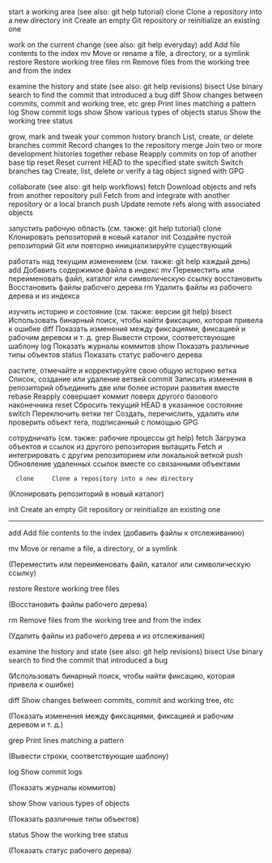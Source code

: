 start a working area (see also: git help tutorial)
   clone     Clone a repository into a new directory
   init      Create an empty Git repository or reinitialize an existing one

work on the current change (see also: git help everyday)
   add       Add file contents to the index
   mv        Move or rename a file, a directory, or a symlink
   restore   Restore working tree files
   rm        Remove files from the working tree and from the index

examine the history and state (see also: git help revisions)
   bisect    Use binary search to find the commit that introduced a bug
   diff      Show changes between commits, commit and working tree, etc
   grep      Print lines matching a pattern
   log       Show commit logs
   show      Show various types of objects
   status    Show the working tree status

grow, mark and tweak your common history
   branch    List, create, or delete branches
   commit    Record changes to the repository
   merge     Join two or more development histories together
   rebase    Reapply commits on top of another base tip
   reset     Reset current HEAD to the specified state
   switch    Switch branches
   tag       Create, list, delete or verify a tag object signed with GPG

collaborate (see also: git help workflows)
   fetch     Download objects and refs from another repository
   pull      Fetch from and integrate with another repository or a local branch
   push      Update remote refs along with associated objects

запустить рабочую область (см. также: git help tutorial)
   clone Клонировать репозиторий в новый каталог
   init Создайте пустой репозиторий Git или повторно инициализируйте существующий

работать над текущим изменением (см. также: git help каждый день)
   add Добавить содержимое файла в индекс
   mv Переместить или переименовать файл, каталог или символическую ссылку
   восстановить Восстановить файлы рабочего дерева
   rm Удалить файлы из рабочего дерева и из индекса

изучить историю и состояние (см. также: версии git help)
   bisect Использовать бинарный поиск, чтобы найти фиксацию, которая привела к ошибке
   diff Показать изменения между фиксациями, фиксацией и рабочим деревом и т. д.
   grep Вывести строки, соответствующие шаблону
   log Показать журналы коммитов
   show Показать различные типы объектов
   status Показать статус рабочего дерева

растите, отмечайте и корректируйте свою общую историю
   ветка Список, создание или удаление ветвей
   commit Записать изменения в репозиторий
   объединить две или более истории развития вместе
   rebase Reapply совершает коммит поверх другого базового наконечника
   reset Сбросить текущий HEAD в указанное состояние
   switch Переключить ветки
   тег Создать, перечислить, удалить или проверить объект тега, подписанный с помощью GPG

сотрудничать (см. также: рабочие процессы git help)
   fetch Загрузка объектов и ссылок из другого репозитория
   вытащить Fetch и интегрировать с другим репозиторием или локальной веткой
   push Обновление удаленных ссылок вместе со связанными объектами  

      clone     Clone a repository into a new directory

(Клонировать репозиторий в новый каталог)

   init      Create an empty Git repository or reinitialize an existing one

----------

   add       Add file contents to the index
(добавить файлы к отслеживанию)

   mv        Move or rename a file, a directory, or a symlink

(Переместить или переименовать файл, каталог или символическую ссылку)

   restore   Restore working tree files

(Восстановить файлы рабочего дерева)

   rm        Remove files from the working tree and from the index

(Удалить файлы из рабочего дерева и из отслеживания)

examine the history and state (see also: git help revisions)
   bisect    Use binary search to find the commit that introduced a bug

(Использовать бинарный поиск, чтобы найти фиксацию, которая привела к ошибке)

   diff      Show changes between commits, commit and working tree, etc

(Показать изменения между фиксациями, фиксацией и рабочим деревом и т. д.)

   grep      Print lines matching a pattern

(Вывести строки, соответствующие шаблону)

   log       Show commit logs

(Показать журналы коммитов)

   show      Show various types of objects

(Показать различные типы объектов)

   status    Show the working tree status

(Показать статус рабочего дерева)